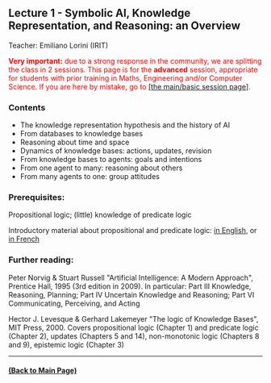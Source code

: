 ## Lecture 1 - Symbolic AI, Knowledge Representation, and Reasoning: an Overview
Teacher: Emiliano Lorini (IRIT)

<div style="color: red"><span style="font-weight: bold">Very important:</span> due to a strong response in the community, we are splitting the class in 2 sessions. This page is for the <span style="font-weight: bold">advanced</span> session, appropriate for students with prior training in Maths, Engineering and/or Computer Science. If you are here by mistake, go to <a href="https://rufinv.github.io/Intro2AI-class/">[the main/basic session page]</a>. </div>

### Contents

* The knowledge representation hypothesis and the history of AI
* From databases to knowledge bases
* Reasoning about time and space
* Dynamics of knowledge bases: actions, updates, revision
* From knowledge bases to agents: goals and intentions
* From one agent to many: reasoning about others
* From many agents to one: group attitudes

### Prerequisites:
Propositional logic; (little) knowledge of predicate logic

Introductory material about propositional and predicate logic: 
[in English](./Logic.pdf), or [in French](https://www.irit.fr/~Andreas.Herzig/C/)

### Further reading:
Peter Norvig & Stuart Russell "Artificial Intelligence: A Modern Approach", Prentice Hall, 1995 (3rd edition in 2009). In particular: Part III Knowledge, Reasoning, Planning; Part IV Uncertain Knowledge and Reasoning; Part VI Communicating, Perceiving, and Acting 

Hector J. Levesque & Gerhard Lakemeyer "The logic of Knowledge Bases", MIT Press, 2000. Covers propositional logic (Chapter 1) and predicate logic (Chapter 2), updates (Chapters 5 and 14), non-monotonic logic (Chapters 8 and 9), epistemic logic (Chapter 3)

---
#### [(Back to Main Page)](../index.md)
